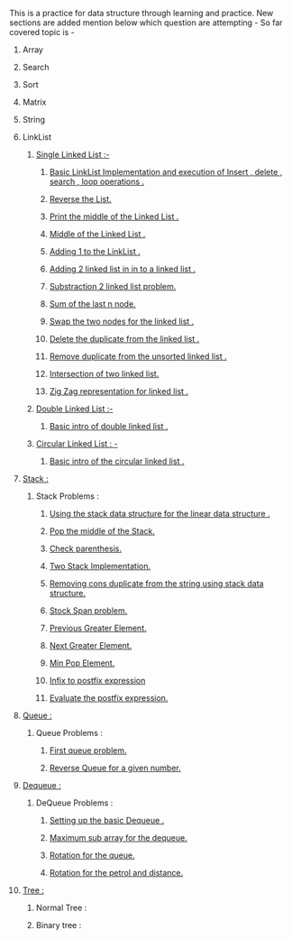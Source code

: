 This is a practice for data structure through learning and practice. 
New sections are added mention below which question are attempting - 
So far covered topic is - 

 1. Array

 2. Search

 3. Sort

 4. Matrix

 5. String

 6. LinkList
    
    
    1. [Single Linked List :-](./linklist/Single_Linked_List)


         1. [Basic LinkList Implementation and execution of Insert , delete , search , loop operations .](./linklist/Single_Linked_List/singleList1.py)
      
         2. [Reverse the List.](./linklist/Single_Linked_List/singleList1.py)

         3. [Print the middle of the Linked List .](./linklist/Single_Linked_List/singleList1.py)

         4. [Middle of the Linked List .](./linklist/Single_Linked_List/singleList1.py)
      
         5. [Adding 1 to the LinkList .](./linklist/Single_Linked_List/add1toList1.py)

         6. [Adding 2 linked list in in to a linked list .](./linklist/Single_Linked_List/add2Numberlist1.py)

         7. [Substraction 2 linked list problem.](./linklist/Single_Linked_List/sub2List1.py)

         8. [Sum of the last n node.](./linklist/Single_Linked_List/lastNsum1.py)

         9. [Swap the two nodes for the linked list .](./linklist/Single_Linked_List/pairWiseSwap1.py)

         10. [Delete the duplicate from the linked list .](./linklist/Single_Linked_List/removeDuplicate1.py) 

         11. [Remove duplicate from the unsorted linked list .](./linklist/Single_Linked_List/removeDuplicateUnsorted1.py)

         12. [Intersection of two linked list.](./linklist/Single_Linked_List/linkedListIntersection1.py)

         13. [Zig Zag representation for linked list .](./linklist/Single_Linked_List/zigZaglist1.py)

    2. [Double Linked List :-](./linklist/Double_Linked_List)

         1. [Basic intro of double linked list .](./linklist//Double_Linked_List/)

    3. [Circular Linked List : -](./linklist/circular_linked_list)
        
         1. [Basic intro of the circular linked list .](./linklist/circular_linked_list/)

 7. [Stack :](./stack)
    
    1. Stack Problems :

         1. [Using the stack data structure for the linear data structure .](./stack/stack1.py)

         2. [Pop the middle of the Stack.](./stack/middleStack1.py)

         3. [Check parenthesis.](./stack/checkParenthesis1.py)

         4. [Two Stack Implementation.](./stack/twoStack1.py)

         5. [Removing cons duplicate from the string using stack data structure.](./stack/removeConDup1.py)

         6. [Stock Span problem.](./stack/stockSpan1.py)

         7. [Previous Greater Element.](./stack/previousGreaterElement1.py)

         8. [Next Greater Element.](./stack/nextGreaterElement1.py)

         9. [Min Pop Element.](./stack/minPop1.py)

        10. [Infix to postfix expression](./stack/infix_to_postfix1.py)

        11. [Evaluate the postfix expression.](./stack/evaluate_postfix1.py)

8. [Queue :](./Queue/)

    1. Queue Problems :

        1. [First queue problem.](./Queue/queue1.py)

        2. [Reverse Queue for a given number.](./Queue/reverseQueue1.py)

9. [Dequeue :](./dequeue/)

    1. DeQueue Problems :

        1. [Setting up the basic Dequeue .](./dequeue/basicDeQueue1.py)

        2. [Maximum sub array for the dequeue.](./dequeue/maxSubarray1.py)

        3. [Rotation for the queue.](./dequeue/rotateQueue1.py)

        4. [Rotation for the petrol and distance.](./dequeue/firstRotation1.py)

10. [Tree :](./Tree)

     1. Normal Tree :

     2. Binary tree :
     


    

    

    

    

    

    
            

      

      


      

